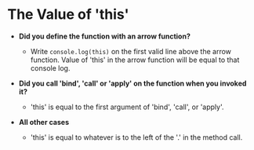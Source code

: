# The Value of 'this'

- **Did you define the function with an arrow function?**
  - Write `console.log(this)` on the first valid line above the arrow function. Value of 'this' in the arrow function will be equal to that console log.

- **Did you call 'bind', 'call' or 'apply' on the function when you invoked it?**
  - 'this' is equal to the first argument of 'bind', 'call', or 'apply'.

- **All other cases**
  - 'this' is equal to whatever is to the left of the '.' in the method call.
